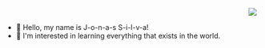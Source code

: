 <img align="right" src="https://komarev.com/ghpvc/?username=J-o-n-a-s&color=0000ff"><br>

- 👋 Hello, my name is J-o-n-a-s S-i-l-v-a!
- 👀 I'm interested in learning everything that exists in the world.


<!---
J-o-n-a-s is a ✨ special ✨ repository because its `README.md` (this file) appears on your GitHub profile.
You can click the Preview link to take a look at your changes.
--->
